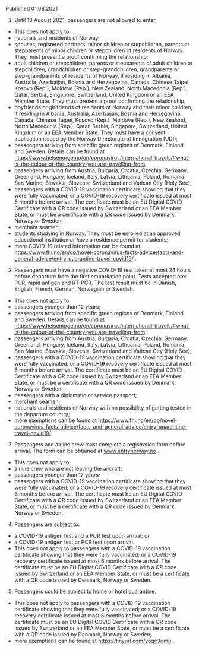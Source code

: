 Published 01.08.2021
1. Until 10 August 2021, passengers are not allowed to enter.
- This does not apply to:
- nationals and residents of Norway;
- spouses, registered partners, minor children or stepchildren, parents or stepparents of minor children or stepchildren of residents of Norway. They must present a proof confirming the relationship;
- adult children or stepchildren, parents or stepparents of adult children or stepchildren, grandchildren or step-grandchildren, grandparents or step-grandparents of residents of Norway, if residing in Albania, Australia, Azerbaijan, Bosnia and Herzegovina, Canada, Chinese Taipei, Kosovo (Rep.), Moldova (Rep.), New Zealand, North Macedonia (Rep.), Qatar, Serbia, Singapore, Switzerland, United Kingdom or an EEA Member State. They must present a proof confirming the relationship;
- boyfriends or girlfriends of residents of Norway and their minor children, if residing in Albania, Australia, Azerbaijan, Bosnia and Herzegovina, Canada, Chinese Taipei, Kosovo (Rep.), Moldova (Rep.), New Zealand, North Macedonia (Rep.), Qatar, Serbia, Singapore, Switzerland, United Kingdom or an EEA Member State. They must have a consent application issued by the Norway Directorate of Immigration (UDI);
- passengers arriving from specific green regions of Denmark, Finland and Sweden. Details can be found at <a href="https://www.helsenorge.no/en/coronavirus/international-travels/#what-is-the-colour-of-the-country-you-are-travelling-from">https://www.helsenorge.no/en/coronavirus/international-travels/#what-is-the-colour-of-the-country-you-are-travelling-from</a>;
- passengers arriving from Austria, Bulgaria, Croatia, Czechia, Germany, Greenland, Hungary, Iceland, Italy, Latvia, Lithuania, Poland, Romania, San Marino, Slovakia, Slovenia, Switzerland and Vatican City (Holy See);
- passengers with a COVID-19 vaccination certificate showing that they were fully vaccinated; or a COVID-19 recovery certificate issued at most 6 months before arrival. The certificate must be an EU Digital COVID Certificate with a QR code issued by Switzerland or an EEA Member State, or must be a certificate with a QR code issued by Denmark, Norway or Sweden;
- merchant seamen;
- students studying in Norway. They must be enrolled at an approved educational institution or have a residence permit for students;
- more COVID-19 related information can be found at <a href="https://www.fhi.no/en/op/novel-coronavirus-facts-advice/facts-and-general-advice/entry-quarantine-travel-covid19/">https://www.fhi.no/en/op/novel-coronavirus-facts-advice/facts-and-general-advice/entry-quarantine-travel-covid19/</a> .
2. Passengers must have a negative COVID-19 test taken at most 24 hours before departure from the first embarkation point. Tests accepted are: PCR, rapid antigen and RT-PCR. The test result must be in Danish, English, French, German, Norwegian or Swedish.
- This does not apply to:
- passengers younger than 12 years;
- passengers arriving from specific green regions of Denmark, Finland and Sweden. Details can be found at <a href="https://www.helsenorge.no/en/coronavirus/international-travels/#what-is-the-colour-of-the-country-you-are-travelling-from">https://www.helsenorge.no/en/coronavirus/international-travels/#what-is-the-colour-of-the-country-you-are-travelling-from</a> ;
- passengers arriving from Austria, Bulgaria, Croatia, Czechia, Germany, Greenland, Hungary, Iceland, Italy, Latvia, Lithuania, Poland, Romania, San Marino, Slovakia, Slovenia, Switzerland and Vatican City (Holy See);
- passengers with a COVID-19 vaccination certificate showing that they were fully vaccinated; or a COVID-19 recovery certificate issued at most 6 months before arrival. The certificate must be an EU Digital COVID Certificate with a QR code issued by Switzerland or an EEA Member State, or must be a certificate with a QR code issued by Denmark, Norway or Sweden;
- passengers with a diplomatic or service passport;
- merchant seamen;
- nationals and residents of Norway with no possibility of getting tested in the departure country;
- more exemptions can be found at <a href="https://www.fhi.no/en/op/novel-coronavirus-facts-advice/facts-and-general-advice/entry-quarantine-travel-covid19/">https://www.fhi.no/en/op/novel-coronavirus-facts-advice/facts-and-general-advice/entry-quarantine-travel-covid19/</a> 
3. Passengers and airline crew must complete a registration form before arrival. The form can be obtained at <a href="http://www.entrynorway.no/">www.entrynorway.no</a> .
- This does not apply to:
- airline crew who are not leaving the aircraft;
- passengers younger than 17 years;
- passengers with a COVID-19 vaccination certificate showing that they were fully vaccinated; or a COVID-19 recovery certificate issued at most 6 months before arrival. The certificate must be an EU Digital COVID Certificate with a QR code issued by Switzerland or an EEA Member State, or must be a certificate with a QR code issued by Denmark, Norway or Sweden.
4. Passengers are subject to: 
- a COVID-19 antigen test and a PCR test upon arrival; or
- a COVID-19 antigen test or PCR test upon arrival.
- This does not apply to passengers with a COVID-19 vaccination certificate showing that they were fully vaccinated; or a COVID-19 recovery certificate issued at most 6 months before arrival. The certificate must be an EU Digital COVID Certificate with a QR code issued by Switzerland or an EEA Member State, or must be a certificate with a QR code issued by Denmark, Norway or Sweden.
5. Passengers could be subject to home or hotel quarantine. 
- This does not apply to passengers with a COVID-19 vaccination certificate showing that they were fully vaccinated; or a COVID-19 recovery certificate issued at most 6 months before arrival. The certificate must be an EU Digital COVID Certificate with a QR code issued by Switzerland or an EEA Member State, or must be a certificate with a QR code issued by Denmark, Norway or Sweden; 
- more exemptions can be found at <a href="https://tinyurl.com/yoqc3omu">https://tinyurl.com/yoqc3omu</a> .

